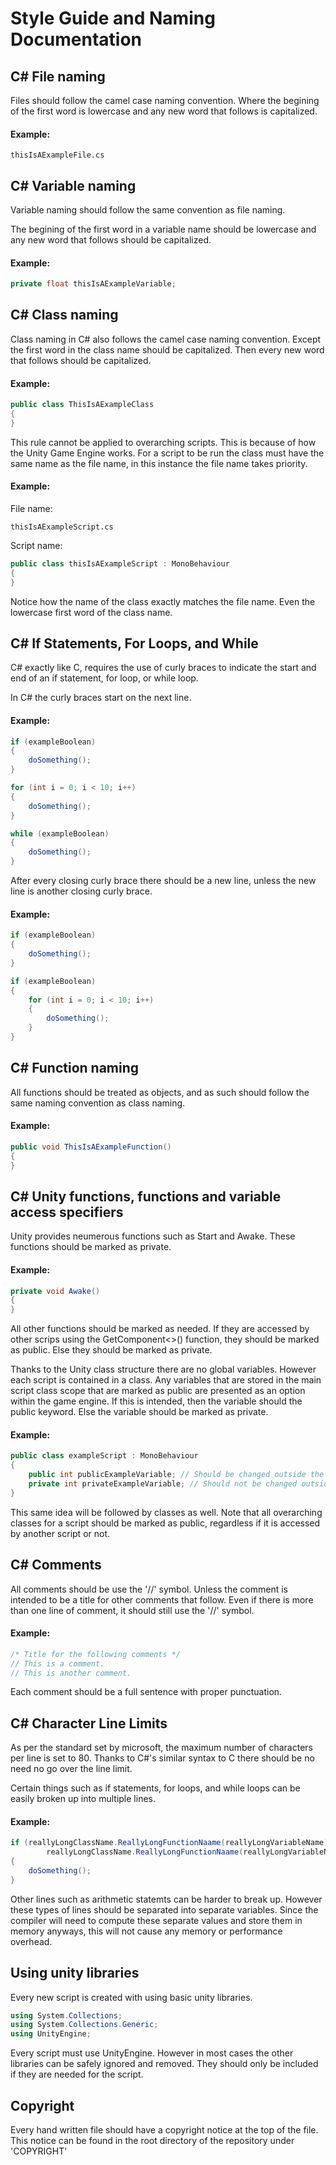 # Style Guide and Naming Documentation

## C\# File naming

Files should follow the camel case naming convention. Where the begining of the
first word is lowercase and any new word that follows is capitalized.

#### Example:
```
thisIsAExampleFile.cs
```

## C\# Variable naming

Variable naming should follow the same convention as file naming.

The begining of the first word in a variable name should be lowercase and any new
word that follows should be capitalized.

#### Example:
```cs
private float thisIsAExampleVariable;
```

## C\# Class naming

Class naming in C\# also follows the camel case naming convention. Except the
first word in the class name should be capitalized. Then every new word that
follows should be capitalized.

#### Example:
```cs
public class ThisIsAExampleClass
{
}
```

This rule cannot be applied to overarching scripts. This is because of how
the Unity Game Engine works. For a script to be run the class must have the same 
name as the file name, in this instance the file name takes priority.

#### Example:
File name:
```
thisIsAExampleScript.cs
```
Script name:
```cs
public class thisIsAExampleScript : MonoBehaviour
{
}
```

Notice how the name of the class exactly matches the file name. Even the lowercase
first word of the class name.

## C\# If Statements, For Loops, and While 

C\# exactly like C, requires the use of curly braces to indicate the start and end
of an if statement, for loop, or while loop.

In C\# the curly braces start on the next line.

#### Example:
```cs
if (exampleBoolean)
{
    doSomething();
}

for (int i = 0; i < 10; i++)
{
    doSomething();
}

while (exampleBoolean)
{
    doSomething();
}
```

After every closing curly brace there should be a new line, unless the new
line is another closing curly brace.

#### Example:
```cs
if (exampleBoolean)
{
    doSomething();
}

if (exampleBoolean)
{
    for (int i = 0; i < 10; i++)
    {
        doSomething();
    }
}
```

## C\# Function naming

All functions should be treated as objects, and as such should follow the same
naming convention as class naming.

#### Example:
```cs
public void ThisIsAExampleFunction()
{
}
```

## C\# Unity functions, functions and variable access specifiers

Unity provides neumerous functions such as Start and Awake.
These functions should be marked as private.

#### Example:
```cs
private void Awake()
{
}
```

All other functions should be marked as needed. If they are accessed by other
scrips using the GetComponent<>() function, they should be marked as public.
Else they should be marked as private.

Thanks to the Unity class structure there are no global variables.
However each script is contained in a class. Any variables that are stored
in the main script class scope that are marked as public are presented as an 
option within the game engine. If this is intended, then the variable should
the public keyword. Else the variable should be marked as private.

#### Example:
```cs
public class exampleScript : MonoBehaviour
{
    public int publicExampleVariable; // Should be changed outside the script.
    private int privateExampleVariable; // Should not be changed outside the script.
}
```

This same idea will be followed by classes as well. Note that all overarching 
classes for a script should be marked as public, regardless if it is accessed
by another script or not.

## C\# Comments

All comments should be use the '//' symbol. Unless the comment is intended to be
a title for other comments that follow. Even if there is more than one line of
comment, it should still use the '//' symbol.

#### Example:
```cs
/* Title for the following comments */
// This is a comment.
// This is another comment.
```

Each comment should be a full sentence with proper punctuation.

## C\# Character Line Limits

As per the standard set by microsoft, the maximum number of characters per line 
is set to 80.
Thanks to C\#'s similar syntax to C there should be no need no go over the 
line limit.

Certain things such as if statements, for loops, and while loops can be 
easily broken up into multiple lines.

#### Example:
```cs
if (reallyLongClassName.ReallyLongFunctionNaame(reallyLongVariableName) &&
        reallyLongClassName.ReallyLongFunctionNaame(reallyLongVariableName))
{
    doSomething();
}
```

Other lines such as arithmetic statemts can be harder to break up.
However these types of lines should be separated into separate variables.
Since the compiler will need to compute these separate values and store them
in memory anyways, this will not cause any memory or performance overhead.

## Using unity libraries

Every new script is created with using basic unity libraries.

```cs
using System.Collections;
using System.Collections.Generic;
using UnityEngine;
```

Every script must use UnityEngine. However in most cases the other libraries
can be safely ignored and removed. They should only be included if they are
needed for the script.

## Copyright

Every hand written file should have a copyright notice at the top of the file.
This notice can be found in the root directory of the repository under
'COPYRIGHT'